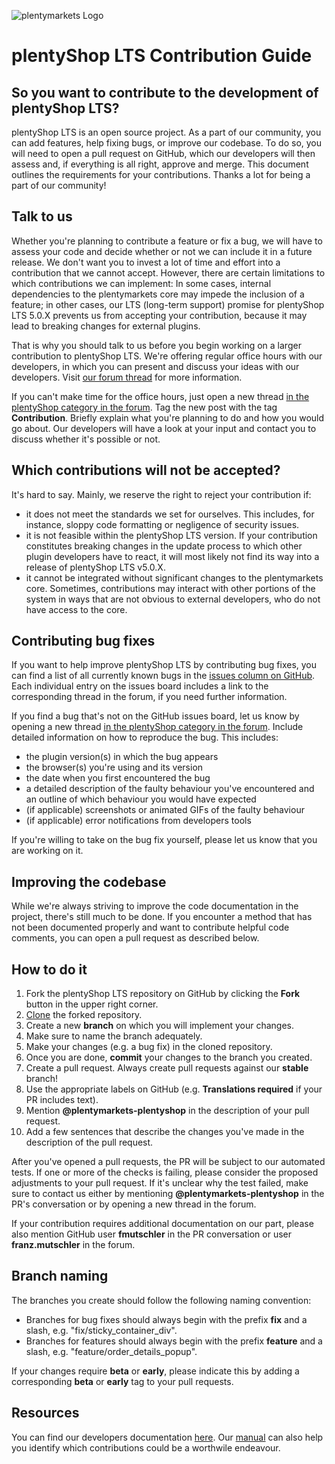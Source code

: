 ![plentymarkets Logo](http://www.plentymarkets.eu/layout/pm/images/logo/plentymarkets-logo.jpg)

# plentyShop LTS Contribution Guide

## So you want to contribute to the development of plentyShop LTS?

plentyShop LTS is an open source project. As a part of our community, you can add features, help fixing bugs, or improve our codebase. To do so, you will need to open a pull request on GitHub, which our developers will then assess and, if everything is all right, approve and merge. This document outlines the requirements for your contributions.
Thanks a lot for being a part of our community!

## Talk to us

Whether you're planning to contribute a feature or fix a bug, we will have to assess your code and decide whether or not we can include it in a future release. We don't want you to invest a lot of time and effort into a contribution that we cannot accept. However, there are certain limitations to which contributions we can implement: In some cases, internal dependencies to the plentymarkets core may impede the inclusion of a feature; in other cases, our LTS (long-term support)
promise for plentyShop LTS 5.0.X prevents us from accepting your contribution, because it may lead to breaking changes for external plugins.

That is why you should talk to us before you begin working on a larger contribution to plentyShop LTS. We're offering regular office hours with our developers, in which you can present and discuss your ideas with our developers. Visit [our forum thread](https://forum.plentymarkets.com/t/regelmaessige-entwicklersprechstunden-regular-developers-talks/637295) for more information.

If you can't make time for the office hours, just open a new thread [in the plentyShop category in the forum](https://forum.plentymarkets.com/c/plentyshop/). Tag the new post with the tag **Contribution**. Briefly explain what you're planning to do and how you would go about. Our developers will have a look at your input and contact you to discuss whether it's possible or not.

## Which contributions will not be accepted?

It's hard to say. Mainly, we reserve the right to reject your contribution if:

- it does not meet the standards we set for ourselves. This includes, for instance, sloppy code formatting or negligence of security issues.
- it is not feasible within the plentyShop LTS version. If your contribution constitutes breaking changes in the update process to which other plugin developers have to react, it will most likely not find its way into a release of plentyShop LTS v5.0.X.
- it cannot be integrated without significant changes to the plentymarkets core. Sometimes, contributions may interact with other portions of the system in ways that are not obvious to external developers, who do not have access to the core.

## Contributing bug fixes

If you want to help improve plentyShop LTS by contributing bug fixes, you can find a list of all currently known bugs in the [issues column on GitHub](https://github.com/plentymarkets/plugin-ceres/issues). Each individual entry on the issues board includes a link to the corresponding thread in the forum, if you need further information.

If you find a bug that's not on the GitHub issues board, let us know by opening a new thread [in the plentyShop category in the forum](https://forum.plentymarkets.com/c/plentyshop/). Include detailed information on how to reproduce the bug. This includes:

- the plugin version(s) in which the bug appears
- the browser(s) you're using and its version
- the date when you first encountered the bug
- a detailed description of the faulty behaviour you've encountered and an outline of which behaviour you would have expected
- (if applicable) screenshots or animated GIFs of the faulty behaviour
- (if applicable) error notifications from developers tools 

If you're willing to take on the bug fix yourself, please let us know that you are working on it.

## Improving the codebase

While we're always striving to improve the code documentation in the project, there's still much to be done. If you encounter a method that has not been documented properly and want to contribute helpful code comments, you can open a pull request as described below.

## How to do it

1. Fork the plentyShop LTS repository on GitHub by clicking the **Fork** button in the upper right corner.
2. [Clone](https://git-scm.com/book/en/v2/Git-Basics-Getting-a-Git-Repository) the forked repository.
3. Create a new **branch** on which you will implement your changes.
4. Make sure to name the branch adequately.
5. Make your changes (e.g. a bug fix) in the cloned repository.
6. Once you are done, **commit** your changes to the branch you created.
7. Create a pull request. Always create pull requests against our **stable** branch!
8. Use the appropriate labels on GitHub (e.g. **Translations required** if your PR includes text).
9. Mention **@plentymarkets-plentyshop** in the description of your pull request.
10. Add a few sentences that describe the changes you've made in the description of the pull request.

After you've opened a pull requests, the PR will be subject to our automated tests. If one or more of the checks is failing, please consider the proposed adjustments to your pull request. If it's unclear why the test failed, make sure to contact us either by mentioning **@plentymarkets-plentyshop** in the PR's conversation or by opening a new thread in the forum. 

If your contribution requires additional documentation on our part, please also mention GitHub user **fmutschler** in the PR conversation or user **franz.mutschler** in the forum.

## Branch naming

The branches you create should follow the following naming convention:
- Branches for bug fixes should always begin with the prefix **fix** and a slash, e.g. "fix/sticky_container_div".
- Branches for features should always begin with the prefix **feature** and a slash, e.g. "feature/order_details_popup".

If your changes require **beta** or **early**, please indicate this by adding a corresponding **beta** or **early** tag to your pull requests.

## Resources

You can find our developers documentation [here](https://developers.plentymarkets.com/en-gb/developers/main/plentyshop-plugins/template-setup.html).
Our [manual](https://knowledge.plentymarkets.com/webshop/plentyshop-lts-einrichten) can also help you identify which contributions could be a worthwile endeavour.

